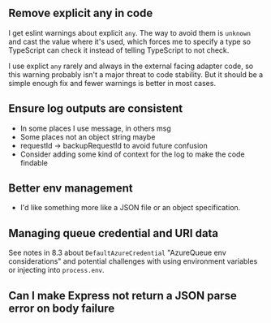 ## Remove explicit any in code

I get eslint warnings about explicit `any`. The way to avoid them is `unknown` and cast the value where it's used, which forces me to specify a type so TypeScript can check it instead of telling TypeScript to not check.

I use explict `any` rarely and always in the external facing adapter code, so this warning probably isn't a major threat to code stability. But it should be a simple enough fix and fewer warnings is better in most cases.

## Ensure log outputs are consistent

-  In some places I use message, in others msg
-  Some places not an object string maybe
-  requestId -> backupRequestId to avoid future confusion
-  Consider adding some kind of context for the log to make the code findable

## Better env management

-  I'd like something more like a JSON file or an object specification.

## Managing queue credential and URI data

See notes in 8.3 about `DefaultAzureCredential` "AzureQueue env considerations" and potential challenges with using environment variables or injecting into `process.env`.

## Can I make Express not return a JSON parse error on body failure
